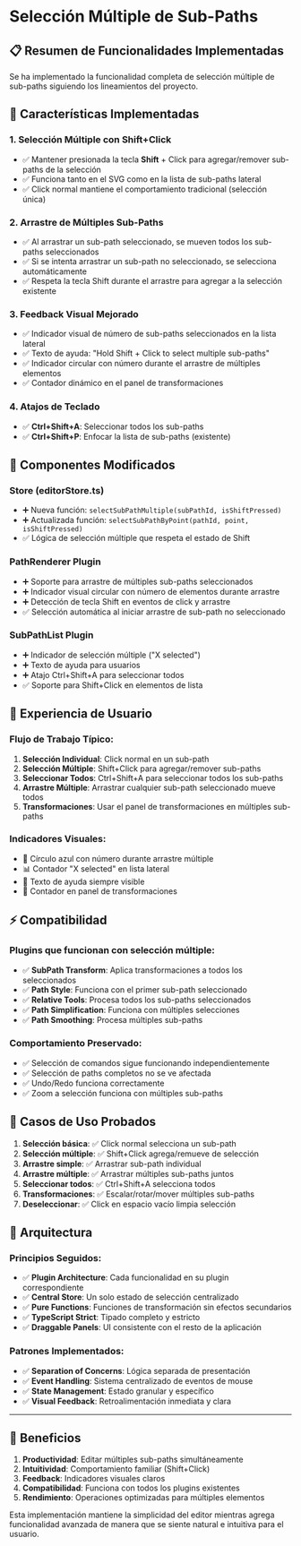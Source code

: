 # Selección Múltiple de Sub-Paths

## 📋 Resumen de Funcionalidades Implementadas

Se ha implementado la funcionalidad completa de selección múltiple de sub-paths siguiendo los lineamientos del proyecto.

## 🎯 Características Implementadas

### 1. **Selección Múltiple con Shift+Click**
- ✅ Mantener presionada la tecla **Shift** + Click para agregar/remover sub-paths de la selección
- ✅ Funciona tanto en el SVG como en la lista de sub-paths lateral
- ✅ Click normal mantiene el comportamiento tradicional (selección única)

### 2. **Arrastre de Múltiples Sub-Paths**
- ✅ Al arrastrar un sub-path seleccionado, se mueven todos los sub-paths seleccionados
- ✅ Si se intenta arrastrar un sub-path no seleccionado, se selecciona automáticamente
- ✅ Respeta la tecla Shift durante el arrastre para agregar a la selección existente

### 3. **Feedback Visual Mejorado**
- ✅ Indicador visual de número de sub-paths seleccionados en la lista lateral
- ✅ Texto de ayuda: "Hold Shift + Click to select multiple sub-paths"
- ✅ Indicador circular con número durante el arrastre de múltiples elementos
- ✅ Contador dinámico en el panel de transformaciones

### 4. **Atajos de Teclado**
- ✅ **Ctrl+Shift+A**: Seleccionar todos los sub-paths
- ✅ **Ctrl+Shift+P**: Enfocar la lista de sub-paths (existente)

## 🔧 Componentes Modificados

### **Store (editorStore.ts)**
- ➕ Nueva función: `selectSubPathMultiple(subPathId, isShiftPressed)`
- ➕ Actualizada función: `selectSubPathByPoint(pathId, point, isShiftPressed)`
- ✅ Lógica de selección múltiple que respeta el estado de Shift

### **PathRenderer Plugin**
- ➕ Soporte para arrastre de múltiples sub-paths seleccionados
- ➕ Indicador visual circular con número de elementos durante arrastre
- ➕ Detección de tecla Shift en eventos de click y arrastre
- ✅ Selección automática al iniciar arrastre de sub-path no seleccionado

### **SubPathList Plugin**
- ➕ Indicador de selección múltiple ("X selected")
- ➕ Texto de ayuda para usuarios
- ➕ Atajo Ctrl+Shift+A para seleccionar todos
- ✅ Soporte para Shift+Click en elementos de lista

## 🎨 Experiencia de Usuario

### **Flujo de Trabajo Típico:**
1. **Selección Individual**: Click normal en un sub-path
2. **Selección Múltiple**: Shift+Click para agregar/remover sub-paths
3. **Seleccionar Todos**: Ctrl+Shift+A para seleccionar todos los sub-paths
4. **Arrastre Múltiple**: Arrastrar cualquier sub-path seleccionado mueve todos
5. **Transformaciones**: Usar el panel de transformaciones en múltiples sub-paths

### **Indicadores Visuales:**
- 🔵 Círculo azul con número durante arrastre múltiple
- 📊 Contador "X selected" en lista lateral
- 📝 Texto de ayuda siempre visible
- 🎯 Contador en panel de transformaciones

## ⚡ Compatibilidad

### **Plugins que funcionan con selección múltiple:**
- ✅ **SubPath Transform**: Aplica transformaciones a todos los seleccionados
- ✅ **Path Style**: Funciona con el primer sub-path seleccionado
- ✅ **Relative Tools**: Procesa todos los sub-paths seleccionados
- ✅ **Path Simplification**: Funciona con múltiples selecciones
- ✅ **Path Smoothing**: Procesa múltiples sub-paths

### **Comportamiento Preservado:**
- ✅ Selección de comandos sigue funcionando independientemente
- ✅ Selección de paths completos no se ve afectada
- ✅ Undo/Redo funciona correctamente
- ✅ Zoom a selección funciona con múltiples sub-paths

## 🧪 Casos de Uso Probados

1. **Selección básica**: ✅ Click normal selecciona un sub-path
2. **Selección múltiple**: ✅ Shift+Click agrega/remueve de selección
3. **Arrastre simple**: ✅ Arrastrar sub-path individual
4. **Arrastre múltiple**: ✅ Arrastrar múltiples sub-paths juntos
5. **Seleccionar todos**: ✅ Ctrl+Shift+A selecciona todos
6. **Transformaciones**: ✅ Escalar/rotar/mover múltiples sub-paths
7. **Deseleccionar**: ✅ Click en espacio vacío limpia selección

## 📐 Arquitectura

### **Principios Seguidos:**
- ✅ **Plugin Architecture**: Cada funcionalidad en su plugin correspondiente
- ✅ **Central Store**: Un solo estado de selección centralizado
- ✅ **Pure Functions**: Funciones de transformación sin efectos secundarios
- ✅ **TypeScript Strict**: Tipado completo y estricto
- ✅ **Draggable Panels**: UI consistente con el resto de la aplicación

### **Patrones Implementados:**
- ✅ **Separation of Concerns**: Lógica separada de presentación
- ✅ **Event Handling**: Sistema centralizado de eventos de mouse
- ✅ **State Management**: Estado granular y específico
- ✅ **Visual Feedback**: Retroalimentación inmediata y clara

---

## 🚀 Beneficios

1. **Productividad**: Editar múltiples sub-paths simultáneamente
2. **Intuitividad**: Comportamiento familiar (Shift+Click)
3. **Feedback**: Indicadores visuales claros
4. **Compatibilidad**: Funciona con todos los plugins existentes
5. **Rendimiento**: Operaciones optimizadas para múltiples elementos

Esta implementación mantiene la simplicidad del editor mientras agrega funcionalidad avanzada de manera que se siente natural e intuitiva para el usuario.
